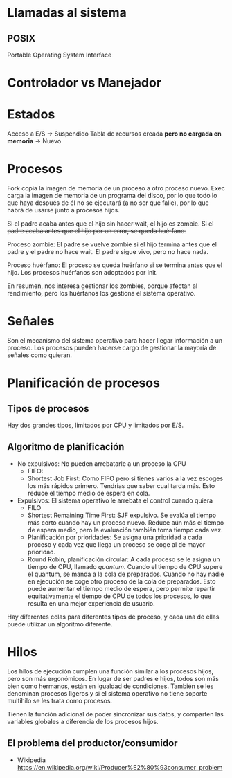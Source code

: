 # Llamadas al sistema


## POSIX

Portable Operating System Interface

# Controlador vs Manejador

# Estados

Acceso a E/S -> Suspendido
Tabla de recursos creada **pero no cargada en memoria** -> Nuevo

# Procesos

Fork copia la imagen de memoria de un proceso a otro proceso nuevo.
Exec carga la imagen de memoria de un programa del disco, por lo que todo lo que haya después de él no se ejecutará (a no ser que falle), por lo que habrá de usarse junto a procesos hijos.

~~Si el padre acaba antes que el hijo sin hacer wait, el hijo es zombie.~~
~~Si el padre acaba antes que el hijo por un error, se queda huérfano.~~

Proceso zombie: El padre se vuelve zombie si el hijo termina antes que el padre y el padre no hace wait. El padre sigue vivo, pero no hace nada.

Proceso huérfano: El proceso se queda huérfano si se termina antes que el hijo. Los procesos huérfanos son adoptados por init.

En resumen, nos interesa gestionar los zombies, porque afectan al rendimiento, pero los huérfanos los gestiona el sistema operativo.

# Señales

Son el mecanismo del sistema operativo para hacer llegar información a un proceso. Los procesos pueden hacerse cargo de gestionar la mayoría de señales como quieran.

# Planificación de procesos

## Tipos de procesos

Hay dos grandes tipos, limitados por CPU y limitados por E/S.

## Algoritmo de planificación

- No expulsivos: No pueden arrebatarle a un proceso la CPU
  - FIFO: 
  - Shortest Job First: Como FIFO pero si tienes varios a la vez escoges los más rápidos primero. Tendrías que saber cual tarda más. Esto reduce el tiempo medio de espera en cola.
- Expulsivos: El sistema operativo le arrebata el control cuando quiera
  - FILO
  - Shortest Remaining Time First: SJF expulsivo. Se evalúa el tiempo más corto cuando hay un proceso nuevo. Reduce aún más el tiempo de espera medio, pero la evaluación también toma tiempo cada vez.
  - Planificación por prioridades: Se asigna una prioridad a cada proceso y cada vez que llega un proceso se coge al de mayor prioridad.
  - Round Robin, planificación circular: A cada proceso se le asigna un tiempo de CPU, llamado *quantum*. Cuando el tiempo de CPU supere el quantum, se manda a la cola de preparados. Cuando no hay nadie en ejecución se coge otro proceso de la cola de preparados. Esto puede aumentar el tiempo medio de espera, pero permite repartir equitativamente el tiempo de CPU de todos los procesos, lo que resulta en una mejor experiencia de usuario.

Hay diferentes colas para diferentes tipos de proceso, y cada una de ellas puede utilizar un algoritmo diferente.

# Hilos

Los hilos de ejecución cumplen una función similar a los procesos hijos, pero son más ergonómicos. En lugar de ser padres e hijos, todos son más bien como hermanos, están en igualdad de condiciones. También se les denominan procesos ligeros y si el sistema operativo no tiene soporte multihilo se les trata como procesos.

Tienen la función adicional de poder sincronizar sus datos, y comparten las variables globales a diferencia de los procesos hijos.

## El problema del productor/consumidor


- Wikipedia https://en.wikipedia.org/wiki/Producer%E2%80%93consumer_problem
